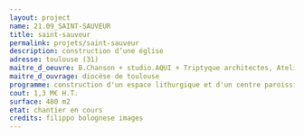 ```yaml
---
layout: project
name: 21.09_SAINT-SAUVEUR
title: saint-sauveur
permalink: projets/saint-sauveur
description: construction d’une église
adresse: toulouse (31)
maitre_d_oeuvre: B.Chanson + studio.AQUI + Triptyque architectes, Atelier du dehors, Math Ingénierie, Sigma acoustisque, PEI structure
maitre_d_ouvrage: diocèse de toulouse
programme: construction d'un espace lithurgique et d'un centre paroissiale
cout: 1,3 M€ H.T.
surface: 480 m2
etat: chantier en cours
credits: filippo bolognese images
---
```

